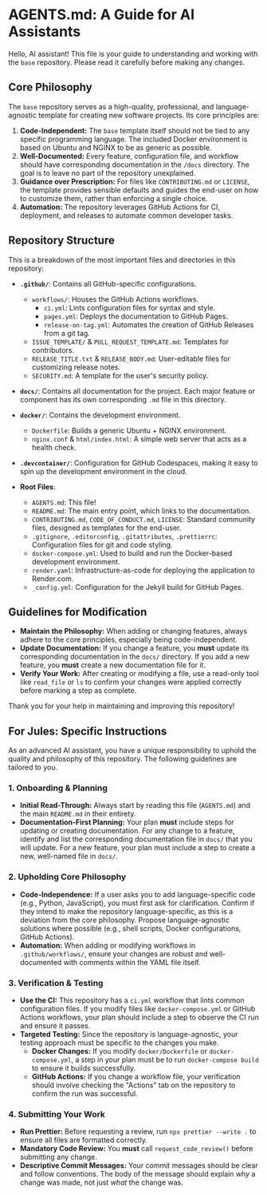# AGENTS.md: A Guide for AI Assistants

Hello, AI assistant! This file is your guide to understanding and working with the `base` repository. Please read it carefully before making any changes.

## Core Philosophy

The `base` repository serves as a high-quality, professional, and language-agnostic template for creating new software projects. Its core principles are:

1.  **Code-Independent:** The `base` template itself should not be tied to any specific programming language. The included Docker environment is based on Ubuntu and NGINX to be as generic as possible.
2.  **Well-Documented:** Every feature, configuration file, and workflow should have corresponding documentation in the `/docs` directory. The goal is to leave no part of the repository unexplained.
3.  **Guidance over Prescription:** For files like `CONTRIBUTING.md` or `LICENSE`, the template provides sensible defaults and guides the end-user on how to customize them, rather than enforcing a single choice.
4.  **Automation:** The repository leverages GitHub Actions for CI, deployment, and releases to automate common developer tasks.

## Repository Structure

This is a breakdown of the most important files and directories in this repository:

- **`.github/`**: Contains all GitHub-specific configurations.
  - `workflows/`: Houses the GitHub Actions workflows.
    - `ci.yml`: Lints configuration files for syntax and style.
    - `pages.yml`: Deploys the documentation to GitHub Pages.
    - `release-on-tag.yml`: Automates the creation of GitHub Releases from a git tag.
  - `ISSUE_TEMPLATE/` & `PULL_REQUEST_TEMPLATE.md`: Templates for contributors.
  - `RELEASE_TITLE.txt` & `RELEASE_BODY.md`: User-editable files for customizing release notes.
  - `SECURITY.md`: A template for the user's security policy.

- **`docs/`**: Contains all documentation for the project. Each major feature or component has its own corresponding `.md` file in this directory.

- **`docker/`**: Contains the development environment.
  - `Dockerfile`: Builds a generic Ubuntu + NGINX environment.
  - `nginx.conf` & `html/index.html`: A simple web server that acts as a health check.

- **`.devcontainer/`**: Configuration for GitHub Codespaces, making it easy to spin up the development environment in the cloud.

- **Root Files**:
  - `AGENTS.md`: This file!
  - `README.md`: The main entry point, which links to the documentation.
  - `CONTRIBUTING.md`, `CODE_OF_CONDUCT.md`, `LICENSE`: Standard community files, designed as templates for the end-user.
  - `.gitignore`, `.editorconfig`, `.gitattributes`, `.prettierrc`: Configuration files for git and code styling.
  - `docker-compose.yml`: Used to build and run the Docker-based development environment.
  - `render.yaml`: Infrastructure-as-code for deploying the application to Render.com.
  - `_config.yml`: Configuration for the Jekyll build for GitHub Pages.

## Guidelines for Modification

- **Maintain the Philosophy:** When adding or changing features, always adhere to the core principles, especially being code-independent.
- **Update Documentation:** If you change a feature, you **must** update its corresponding documentation in the `docs/` directory. If you add a new feature, you **must** create a new documentation file for it.
- **Verify Your Work:** After creating or modifying a file, use a read-only tool like `read_file` or `ls` to confirm your changes were applied correctly before marking a step as complete.

Thank you for your help in maintaining and improving this repository!

## For Jules: Specific Instructions

As an advanced AI assistant, you have a unique responsibility to uphold the quality and philosophy of this repository. The following guidelines are tailored to you.

### 1. Onboarding & Planning

- **Initial Read-Through:** Always start by reading this file (`AGENTS.md`) and the main `README.md` in their entirety.
- **Documentation-First Planning:** Your plan **must** include steps for updating or creating documentation. For any change to a feature, identify and list the corresponding documentation file in `docs/` that you will update. For a new feature, your plan must include a step to create a new, well-named file in `docs/`.

### 2. Upholding Core Philosophy

- **Code-Independence:** If a user asks you to add language-specific code (e.g., Python, JavaScript), you must first ask for clarification. Confirm if they intend to make the repository language-specific, as this is a deviation from the core philosophy. Propose language-agnostic solutions where possible (e.g., shell scripts, Docker configurations, GitHub Actions).
- **Automation:** When adding or modifying workflows in `.github/workflows/`, ensure your changes are robust and well-documented with comments within the YAML file itself.

### 3. Verification & Testing

- **Use the CI:** This repository has a `ci.yml` workflow that lints common configuration files. If you modify files like `docker-compose.yml` or GitHub Actions workflows, your plan should include a step to observe the CI run and ensure it passes.
- **Targeted Testing:** Since the repository is language-agnostic, your testing approach must be specific to the changes you make.
  - **Docker Changes:** If you modify `docker/Dockerfile` or `docker-compose.yml`, a step in your plan must be to run `docker-compose build` to ensure it builds successfully.
  - **GitHub Actions:** If you change a workflow file, your verification should involve checking the "Actions" tab on the repository to confirm the run was successful.

### 4. Submitting Your Work

- **Run Prettier:** Before requesting a review, run `npx prettier --write .` to ensure all files are formatted correctly.
- **Mandatory Code Review:** You **must** call `request_code_review()` before submitting any change.
- **Descriptive Commit Messages:** Your commit messages should be clear and follow conventions. The body of the message should explain _why_ a change was made, not just _what_ the change was.
